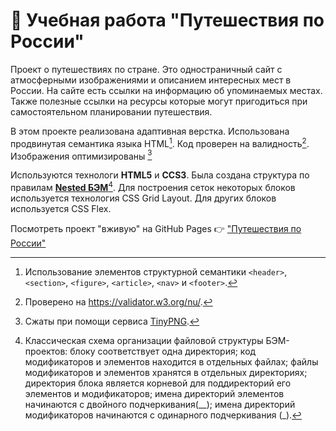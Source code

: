 # :train2: Учебная работа "Путешествия по России"

Проект о путешествиях по стране. Это одностраничный сайт с атмосферными изображениями и описанием интересных мест в России. На сайте есть ссылки на информацию об упоминаемых местах. Также полезные ссылки на ресурсы которые могут пригодиться при самостоятельном планировании путешествия.

В этом проекте реализована адаптивная верстка. Использована продвинутая семантика языка HTML[^1]. Код проверен на валидность[^2]. Изображения оптимизированы [^3]

Используются технологи **HTML5** и **СCS3**.
Была создана структура по правилам **[Nested БЭМ](https://ru.bem.info/methodology/filestructure/#nested)**[^4].
Для построения сеток некоторых блоков используется технология CSS Grid Layout.
Для других блоков используется CSS Flex.

Посмотреть проект "вживую" на GitHub Pages :point_right: ["Путешествия по России"](https://aleksdsgn.github.io/russian-travel/)

[^1]: Использование элементов структурной семантики `<header>`, `<section>`, `<figure>`, `<article>`, `<nav>` и `<footer>`.
[^2]: Проверено на https://validator.w3.org/nu/.
[^3]: Сжаты при помощи сервиса [TinyPNG](https://tinypng.com/).
[^4]: Классическая схема организации файловой структуры БЭМ-проектов: блоку соответствует одна директория; код модификаторов и элементов находится в отдельных файлах;  файлы модификаторов и элементов хранятся в отдельных директориях; директория блока является корневой для поддиректорий его элементов и модификаторов; имена директорий элементов начинаются с двойного подчеркивания(__); имена директорий модификаторов начинаются с одинарного подчеркивания (_).
